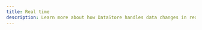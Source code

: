 ```yaml
---
title: Real time
description: Learn more about how DataStore handles data changes in real-time.
---
```


<inline-fragment platform="ios" src="~/lib/datastore/fragments/native_common/real-time.md"></inline-fragment>
<inline-fragment platform="android" src="~/lib/datastore/fragments/native_common/real-time.md"></inline-fragment>
<inline-fragment platform="flutter" src="~/lib/datastore/fragments/native_common/real-time.md"></inline-fragment>
<inline-fragment platform="js" src="~/lib/datastore/fragments/native_common/real-time.md"></inline-fragment>

